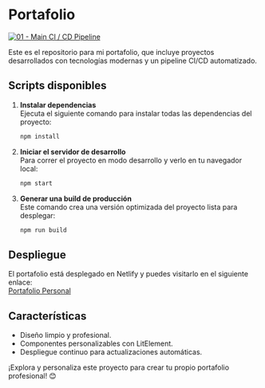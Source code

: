 # Portafolio

[![01 - Main CI / CD Pipeline](https://github.com/KBGR55/PORTAFOLIO/actions/workflows/main.yml/badge.svg)](https://github.com/KBGR55/PORTAFOLIO/actions/workflows/main.yml)

Este es el repositorio para mi portafolio, que incluye proyectos desarrollados con tecnologías modernas y un pipeline CI/CD automatizado.


## Scripts disponibles  

1. **Instalar dependencias**  
   Ejecuta el siguiente comando para instalar todas las dependencias del proyecto:  
   ```bash
   npm install
   ```

2. **Iniciar el servidor de desarrollo**  
   Para correr el proyecto en modo desarrollo y verlo en tu navegador local:  
   ```bash
   npm start
   ```

3. **Generar una build de producción**  
   Este comando crea una versión optimizada del proyecto lista para desplegar:  
   ```bash
   npm run build
   ```

## Despliegue  
El portafolio está desplegado en Netlify y puedes visitarlo en el siguiente enlace:  
[Portafolio Personal](https://graceful-sunburst-02102e.netlify.app/)  

## Características  
- Diseño limpio y profesional.  
- Componentes personalizables con LitElement.  
- Despliegue continuo para actualizaciones automáticas.  

¡Explora y personaliza este proyecto para crear tu propio portafolio profesional! 😊  
